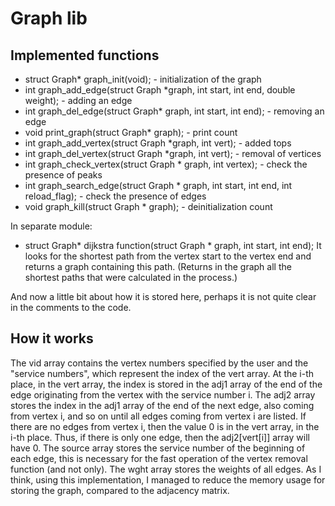 # Graph lib

## Implemented functions

- struct Graph* graph_init(void); - initialization of the graph
- int graph_add_edge(struct Graph *graph, int start, int end, double weight); - adding an edge
- int graph_del_edge(struct Graph* graph, int start, int end); - removing an edge
- void print_graph(struct Graph* graph); - print count
- int graph_add_vertex(struct Graph *graph, int vert); - added tops
- int graph_del_vertex(struct Graph *graph, int vert); - removal of vertices
- int graph_check_vertex(struct Graph * graph, int vertex); - check the presence of peaks
- int graph_search_edge(struct Graph * graph, int start, int end, int reload_flag); - check the presence of edges
- void graph_kill(struct Graph * graph); - deinitialization count

In separate module:
- struct Graph* dijkstra function(struct Graph * graph, int start, int end);
It looks for the shortest path from the vertex start to the vertex end and returns a graph containing this path. 
(Returns in the graph all the shortest paths that were calculated in the process.)

And now a little bit about how it is stored here, perhaps it is not quite clear in the comments to the code.


## How it works

The vid array contains the vertex numbers specified by the user and the "service numbers", which represent the index of the vert array.
At the i-th place, in the vert array, the index is stored in the adj1 array of the end of the edge originating from the vertex with the 
service number i. The adj2 array stores the index in the adj1 array of the end of the next edge, also coming from vertex i, and so on until 
all edges coming from vertex i are listed. If there are no edges from vertex i, then the value 0 is in the vert array, in the i-th place. 
Thus, if there is only one edge, then the adj2[vert[i]] array will have 0. The source array stores the service number of the beginning of 
each edge, this is necessary for the fast operation of the vertex removal function (and not only). The wght array stores the weights of all 
edges. As I think, using this implementation, I managed to reduce the memory usage for storing the graph, compared to the adjacency matrix.

